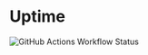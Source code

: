 # Uptime

![GitHub Actions Workflow Status](https://img.shields.io/github/actions/workflow/status/mwinokan/Uptime/uptime.yml?label=url-status&link=https%3A%2F%2Fgithub.com%2Fmwinokan%2FUptime%2Factions%2Fworkflows%2Fuptime.yml%2Flatest)



